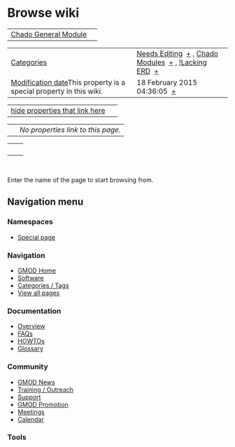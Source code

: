 



<span id="top"></span>




# <span dir="auto">Browse wiki</span>






|  |  |
|----|----|
| [Chado General Module](/wiki/Chado_General_Module "Chado General Module") |  |

|  |  |
|----|----|
| [Categories](/wiki/Special%3ACategories "Special%3ACategories") | <span class="smwb-value">[Needs Editing](/wiki/Category%3ANeeds_Editing "Category%3ANeeds Editing")  <span class="smwsearch">[+](/wiki/Special%3ASearchByProperty/Needs-20Editing "Special%3ASearchByProperty/Needs-20Editing")</span></span> , <span class="smwb-value">[Chado Modules](/wiki/Category%3AChado_Modules "Category%3AChado Modules")  <span class="smwsearch">[+](/wiki/Special%3ASearchByProperty/Chado-20Modules "Special%3ASearchByProperty/Chado-20Modules")</span></span> , <span class="smwb-value">[!Lacking ERD](/wiki/Category%3A!Lacking_ERD "Category%3A!Lacking ERD")  <span class="smwsearch">[+](/wiki/Special%3ASearchByProperty/!Lacking-20ERD "Special%3ASearchByProperty/!Lacking-20ERD")</span></span> |
| <span class="smw-highlighter" data-type="1" state="inline" data-title="Property"><span class="smwbuiltin">[Modification date](/wiki/Property:Modification_date "Property:Modification date")</span><span class="smwttcontent">This property is a special property in this wiki.</span></span> | <span class="smwb-value">18 February 2015 04:36:05  <span class="smwsearch">[+](/wiki/Special%3ASearchByProperty/Modification-20date/18-20February-202015-2004:36:05 "Special%3ASearchByProperty/Modification-20date/18-20February-202015-2004:36:05")</span></span> |

<span id="smw_browse_incoming"></span>

|  |  |
|----|----|
| [hide properties that link here](/mediawiki/index.php?title=Special:Browse&offset=0&dir=out&article=Chado+General+Module)  |  |

|     |                                    |
|-----|------------------------------------|
|     | *No properties link to this page.* |

|     |     |
|-----|-----|
|     |     |

 

Enter the name of the page to start browsing from.  








## Navigation menu



### Namespaces

- <span id="ca-nstab-special">[Special
  page](/wiki/Special%253ABrowse/Chado_General_Module "This is a special page, you cannot edit the page itself")</span>






### Navigation



- <span id="n-GMOD-Home">[GMOD Home](/wiki/Main_Page)</span>
- <span id="n-Software">[Software](/wiki/GMOD_Components)</span>
- <span id="n-Categories-.2F-Tags">[Categories /
  Tags](/wiki/Categories)</span>
- <span id="n-View-all-pages">[View all
  pages](/wiki/Special:AllPages)</span>




### Documentation



- <span id="n-Overview">[Overview](/wiki/Overview)</span>
- <span id="n-FAQs">[FAQs](/wiki/Category%3AFAQ)</span>
- <span id="n-HOWTOs">[HOWTOs](/wiki/Category%3AHOWTO)</span>
- <span id="n-Glossary">[Glossary](/wiki/Glossary)</span>




### Community



- <span id="n-GMOD-News">[GMOD News](/wiki/GMOD_News)</span>
- <span id="n-Training-.2F-Outreach">[Training /
  Outreach](/wiki/Training_and_Outreach)</span>
- <span id="n-Support">[Support](/wiki/Support)</span>
- <span id="n-GMOD-Promotion">[GMOD
  Promotion](/wiki/GMOD_Promotion)</span>
- <span id="n-Meetings">[Meetings](/wiki/Meetings)</span>
- <span id="n-Calendar">[Calendar](/wiki/Calendar)</span>




### Tools












<!-- -->




